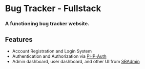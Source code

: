 # Bug Tracker - Fullstack
### A functioning bug tracker website.

## Features
* Account Registration and Login System
* Authentication and Authorization via [PHP-Auth](https://github.com/delight-im/PHP-Auth)
* Admin dashboard, user dashboard, and other UI from [SBAdmin](https://startbootstrap.github.io/startbootstrap-sb-admin-2/)
